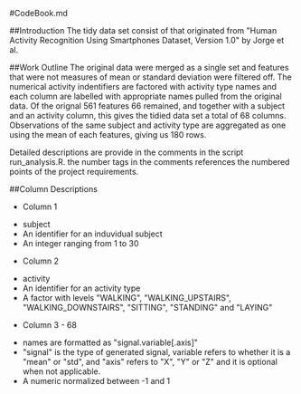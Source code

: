 #CodeBook.md

##Introduction
The tidy data set consist of that originated from "Human Activity Recognition Using Smartphones Dataset, Version 1.0" by Jorge et al.

##Work Outline
The original data were merged as a single set and features that were not measures of mean or standard deviation were filtered off. The numerical activity indentifiers are factored with activity type names and each column are labelled with appropriate names pulled from the original data. Of the orignal 561 features 66 remained, and together with a subject and an activity column, this gives the tidied data set a total of 68 columns. Observations of the same subject and activity type are aggregated as one using the mean of each features, giving us 180 rows.

Detailed descriptions are provide in the comments in the script run_analysis.R. the number tags in the comments references the numbered points of the project requirements.

##Column Descriptions
* Column 1
- subject
- An identifier for an induvidual subject
- An integer ranging from 1 to 30

* Column 2
- activity
- An identifier for an activity type
- A factor with levels "WALKING", "WALKING_UPSTAIRS", "WALKING_DOWNSTAIRS", "SITTING", "STANDING" and "LAYING"

* Column 3 - 68
- names are formatted as "signal.variable[.axis]"
- "signal" is the type of generated signal, variable refers to whether it is a "mean" or "std", and "axis" refers to "X", "Y" or "Z" and it is optional when not applicable.
- A numeric normalized between -1 and 1
